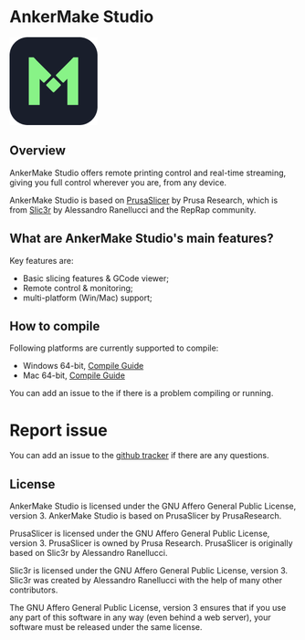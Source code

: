 # AnkerMake Studio
![image](AnkerStudio/resources/icons/AnkerStudio.png)

## Overview
AnkerMake Studio offers remote printing control and real-time streaming, giving you full control wherever you are, from any device.

AnkerMake Studio is based on [PrusaSlicer](https://github.com/prusa3d/PrusaSlicer) by Prusa Research, which is from [Slic3r](https://github.com/Slic3r/Slic3r) by Alessandro Ranellucci and the RepRap community.

## What are AnkerMake Studio's main features?

Key features are:

- Basic slicing features & GCode viewer;
- Remote control & monitoring;
- multi-platform (Win/Mac) support;

## How to compile
Following platforms are currently supported to compile:
- Windows 64-bit, [Compile Guide](AnkerStudio/doc/Windows_build.md)
- Mac 64-bit, [Compile Guide](AnkerStudio/doc/MacOs_build.md)

You can add an issue to the if there is a problem compiling or running.

# Report issue
You can add an issue to the [github tracker](https://github.com/ankermake/AnkerMake-PrusaSlicer-Release/issues) if there are any questions.

## License
	
AnkerMake Studio is licensed under the GNU Affero General Public License, version 3. AnkerMake Studio is based on PrusaSlicer by PrusaResearch.

PrusaSlicer is licensed under the GNU Affero General Public License, version 3. PrusaSlicer is owned by Prusa Research. PrusaSlicer is originally based on Slic3r by Alessandro Ranellucci.

Slic3r is licensed under the GNU Affero General Public License, version 3. Slic3r was created by Alessandro Ranellucci with the help of many other contributors.

The GNU Affero General Public License, version 3 ensures that if you use any part of this software in any way (even behind a web server), your software must be released under the same license.
